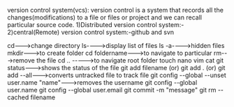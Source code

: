 version control system(vcs):
	version control is a system that records all the changes(modifications) to a file or files or project and we can recall particular source code.
1)Distributed version control system:-
2)central(Remote) version control system:-github and svn


cd--->change directory
ls---->display list of files
ls -a---->hidden files
mkdir--->to create folder
cd foldername--->to navigate to particular
rm--->remove the file
cd .. ----->to navigate root folder
touch
nano
vim
cat
git status--->shows the status of the file
git add filename (or) git add . (or) git add --all--->converts untracked file to track file
git config --global --unset user.name "name"--->removes the username
git config --global user.name
git config --global user.email
git commit -m "message"
git rm --cached filename

